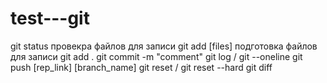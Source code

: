 # test---git
git status  провекра файлов для записи
git add [files] подготовка файлов для записи
git add .
git commit -m "comment"
git log / git --oneline
git push [rep_link] [branch_name]
git reset / git reset --hard
git diff
